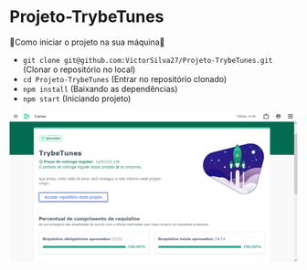 # Projeto-TrybeTunes

🔰Como iniciar o projeto na sua máquina🔰

- ``` git clone git@github.com:VictorSilva27/Projeto-TrybeTunes.git ``` (Clonar o repositório no local)
- ``` cd Projeto-TrybeTunes ``` (Entrar no repositório clonado)
- ``` npm install ``` (Baixando as dependências)
- ``` npm start ``` (Iniciando projeto)

![Nota do Projeto TrybeTunes](Project-TrybeTunes.png)
